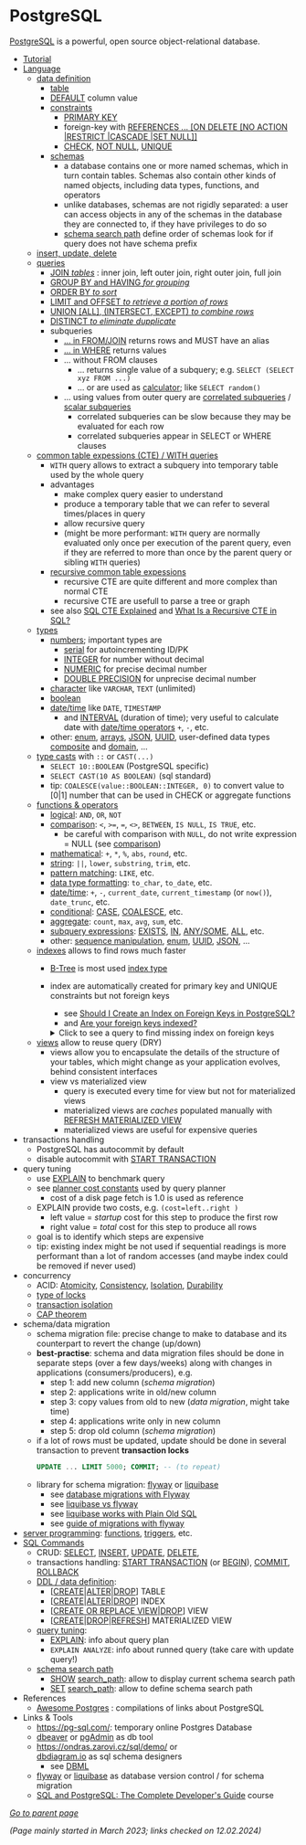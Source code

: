 # PostgreSQL

[PostgreSQL](https://www.postgresql.org/) is a powerful, open source object-relational database.

* [Tutorial](https://www.postgresql.org/docs/current/tutorial.html)
* [Language](https://www.postgresql.org/docs/current/sql.html)
  * [data definition](https://www.postgresql.org/docs/current/ddl.html)
    * [table](https://www.postgresql.org/docs/current/ddl-basics.html)
    * [DEFAULT](https://www.postgresql.org/docs/current/ddl-default.html) column value
    * [constraints](https://www.postgresql.org/docs/current/ddl-constraints.html)
      * [PRIMARY KEY](https://www.postgresql.org/docs/current/ddl-constraints.html#DDL-CONSTRAINTS-PRIMARY-KEYS)
      * foreign-key with [REFERENCES ... [ON DELETE [NO ACTION |RESTRICT |CASCADE |SET NULL]]](https://www.postgresql.org/docs/current/ddl-constraints.html#DDL-CONSTRAINTS-FK)
      * [CHECK](https://www.postgresql.org/docs/current/ddl-constraints.html#DDL-CONSTRAINTS-CHECK-CONSTRAINTS),
        [NOT NULL](https://www.postgresql.org/docs/current/ddl-constraints.html#DDL-CONSTRAINTS-NOT-NULL),
        [UNIQUE](https://www.postgresql.org/docs/current/ddl-constraints.html#DDL-CONSTRAINTS-UNIQUE-CONSTRAINTS)
    * [schemas](https://www.postgresql.org/docs/current/ddl-schemas.html)
      * a database contains one or more named schemas, which in turn contain tables. Schemas also contain other kinds of named objects, including data types, functions, and operators
      * unlike databases, schemas are not rigidly separated: a user can access objects in any of the schemas in the database they are connected to, if they have privileges to do so
      * [schema search path](https://www.postgresql.org/docs/current/ddl-schemas.html#DDL-SCHEMAS-PATH)
        define order of schemas look for if query does not have schema prefix
  * [insert, update, delete](https://www.postgresql.org/docs/current/dml.html)  
  * [queries](https://www.postgresql.org/docs/current/queries.html)
    * [JOIN _tables_](https://www.postgresql.org/docs/current/queries-table-expressions.html#QUERIES-FROM) : inner join, left outer join, right outer join, full join
    * [GROUP BY and HAVING _for grouping_](https://www.postgresql.org/docs/current/queries-table-expressions.html#QUERIES-GROUP)
    * [ORDER BY _to sort_](https://www.postgresql.org/docs/current/queries-order.html)
    * [LIMIT and OFFSET _to retrieve a portion of rows_](https://www.postgresql.org/docs/current/queries-limit.html)
    * [UNION [ALL], (INTERSECT, EXCEPT) _to combine rows_](https://www.postgresql.org/docs/current/queries-union.html)
    * [DISTINCT _to eliminate dupplicate_](https://www.postgresql.org/docs/current/queries-select-lists.html#QUERIES-DISTINCT)
    * subqueries
      * [... in FROM/JOIN](https://www.postgresql.org/docs/current/queries-table-expressions.html#QUERIES-FROM) returns rows and MUST have an alias
      * [... in WHERE](https://www.postgresql.org/docs/current/queries-table-expressions.html#QUERIES-WHERE) returns values
      * ... without FROM clauses 
        * ... returns single value of a subquery; e.g. `SELECT (SELECT xyz FROM ...)`
        * ... or are used as [calculator](https://www.postgresql.org/docs/current/queries-overview.html);
        like `SELECT random()`
      * ... using values from outer query are 
        [correlated subqueries](https://en.wikipedia.org/wiki/Correlated_subquery) /
        [scalar subqueries](https://www.postgresql.org/docs/current/sql-expressions.html#SQL-SYNTAX-SCALAR-SUBQUERIES)
        * correlated subqueries can be slow because they may be evaluated for each row
        * correlated subqueries appear in SELECT or WHERE clauses
  * [common table expessions (CTE) / WITH queries](https://www.postgresql.org/docs/current/queries-with.html)
    * `WITH` query allows to extract a subquery into temporary table used by the whole query
    * advantages
      * make complex query easier to understand
      * produce a temporary table that we can refer to several times/places in query
      * allow recursive query
      * (might be more performant: `WITH` query are normally evaluated only once per execution of the parent query, even if they are referred to more than once by the parent query or sibling `WITH` queries)
    * [recursive common table expessions](https://www.postgresql.org/docs/current/queries-with.html#QUERIES-WITH-RECURSIVE)
      * recursive CTE are quite different and more complex than normal CTE
      * recursive CTE are usefull to parse a tree or graph
    * see also [SQL CTE Explained](https://learnsql.com/blog/what-is-sql-cte/) and [What Is a Recursive CTE in SQL?](https://learnsql.com/blog/sql-recursive-cte/)
  * [types](https://www.postgresql.org/docs/current/datatype.html)
    * [numbers](https://www.postgresql.org/docs/current/datatype-numeric.html);
      important types are
      * [serial](https://www.postgresql.org/docs/current/datatype-numeric.html#DATATYPE-SERIAL) for autoincrementing ID/PK
      * [INTEGER](https://www.postgresql.org/docs/current/datatype-numeric.html#DATATYPE-INT) for number without decimal
      * [NUMERIC](https://www.postgresql.org/docs/current/datatype-numeric.html#DATATYPE-NUMERIC-DECIMAL) for precise decimal number
      * [DOUBLE PRECISION](https://www.postgresql.org/docs/current/datatype-numeric.html#DATATYPE-FLOAT) for unprecise decimal number
    * [character](https://www.postgresql.org/docs/current/datatype-character.html) like `VARCHAR`, `TEXT` (unlimited)
    * [boolean](https://www.postgresql.org/docs/current/datatype-boolean.html)
    * [date/time](https://www.postgresql.org/docs/current/datatype-datetime.html) 
      like `DATE`, `TIMESTAMP` 
      * and [INTERVAL](https://www.postgresql.org/docs/current/datatype-datetime.html#DATATYPE-INTERVAL-INPUT) (duration of time); very useful to calculate date with [date/time operators](https://www.postgresql.org/docs/current/functions-datetime.html) `+`, `-`, etc.
    * other: 
      [enum](https://www.postgresql.org/docs/current/datatype-enum.html),
      [arrays](https://www.postgresql.org/docs/current/arrays.html),
      [JSON](https://www.postgresql.org/docs/current/datatype-json.html),
      [UUID](https://www.postgresql.org/docs/current/datatype-uuid.html),
      user-defined data types
      [composite](https://www.postgresql.org/docs/current/rowtypes.html) and 
      [domain](https://www.postgresql.org/docs/current/domains.html), ...
  * [type casts](https://www.postgresql.org/docs/current/sql-expressions.html#SQL-SYNTAX-TYPE-CASTS) with `::` or `CAST(...)`
      * `SELECT 10::BOOLEAN` (PostgreSQL specific)
      * `SELECT CAST(10 AS BOOLEAN)` (sql standard)
      * tip: `COALESCE(value::BOOLEAN::INTEGER, 0)` to convert value to [0|1] number that can be used 
        in CHECK or aggregate functions
  * [functions & operators](https://www.postgresql.org/docs/current/functions.html)
    * [logical](https://www.postgresql.org/docs/current/functions-logical.html): 
      `AND`, `OR`, `NOT`
    * [comparison](https://www.postgresql.org/docs/current/functions-comparison.html):
      `<`, `>=`, `=`, `<>`, `BETWEEN`, `IS NULL`, `IS TRUE`, etc.
      * be careful with comparison with `NULL`, do not write expression = NULL (see [comparison](https://www.postgresql.org/docs/current/functions-comparison.html))
    * [mathematical](https://www.postgresql.org/docs/current/functions-math.html): 
      `+`, `*`, `%`, `abs`, `round`, etc.
    * [string](https://www.postgresql.org/docs/current/functions-string.html): 
      `||`, `lower`, `substring`, `trim`, etc.
    * [pattern matching](https://www.postgresql.org/docs/current/functions-matching.html):
      `LIKE`, etc. 
    * [data type formatting](https://www.postgresql.org/docs/current/functions-formatting.html):
      `to_char`, `to_date`, etc.
    * [date/time](https://www.postgresql.org/docs/current/functions-datetime.html):
      `+`, `-`, `current_date`, `current_timestamp` (or `now()`), `date_trunc`, etc.
    * [conditional](https://www.postgresql.org/docs/current/functions-conditional.html):
      [CASE](https://www.postgresql.org/docs/current/functions-conditional.html#FUNCTIONS-CASE), 
      [COALESCE](https://www.postgresql.org/docs/current/functions-conditional.html#FUNCTIONS-COALESCE-NVL-IFNULL), etc.
    * [aggregate](https://www.postgresql.org/docs/current/functions-aggregate.html):
      `count`, `max`, `avg`, `sum`, etc.
    * [subquery expressions](https://www.postgresql.org/docs/current/functions-subquery.html):
      [EXISTS](https://www.postgresql.org/docs/current/functions-subquery.html#FUNCTIONS-SUBQUERY-EXISTS),
      [IN](https://www.postgresql.org/docs/current/functions-subquery.html#FUNCTIONS-SUBQUERY-IN),
      [ANY/SOME](https://www.postgresql.org/docs/current/functions-subquery.html#FUNCTIONS-SUBQUERY-ANY-SOME),
      [ALL](https://www.postgresql.org/docs/current/functions-subquery.html#FUNCTIONS-SUBQUERY-ALL), etc.
    * other: 
      [sequence manipulation](https://www.postgresql.org/docs/current/functions-sequence.html),
      [enum](https://www.postgresql.org/docs/current/functions-enum.html),
      [UUID](https://www.postgresql.org/docs/current/functions-uuid.html),
      [JSON](https://www.postgresql.org/docs/current/functions-json.html), ...
  * [indexes](https://www.postgresql.org/docs/current/indexes.html) allows to find rows much faster
    * [B-Tree](https://www.postgresql.org/docs/current/indexes-types.html#INDEXES-TYPES-BTREE) is most used [index type](https://www.postgresql.org/docs/current/indexes-types.html)
    * index are automatically created for primary key and UNIQUE constraints but not foreign keys
      * see [Should I Create an Index on Foreign Keys in PostgreSQL?](https://www.percona.com/blog/should-i-create-an-index-on-foreign-keys-in-postgresql/)
      * and [Are your foreign keys indexed?](https://www.cybertec-postgresql.com/en/index-your-foreign-key/)
      <details>
        <summary>Click to see a query to find missing index on foreign keys</summary>

        ```sql
        SELECT c.conrelid::regclass AS "table",
        /* list of key column names in order */
        string_agg(a.attname, ',' ORDER BY x.n) AS columns,
        pg_catalog.pg_size_pretty(
            pg_catalog.pg_relation_size(c.conrelid)
        ) AS size,
        c.conname AS constraint,
        c.confrelid::regclass AS referenced_table
        FROM pg_catalog.pg_constraint c
          /* enumerated key column numbers per foreign key */
          CROSS JOIN LATERAL
              unnest(c.conkey) WITH ORDINALITY AS x(attnum, n)
          /* name for each key column */
          JOIN pg_catalog.pg_attribute a
              ON a.attnum = x.attnum
                AND a.attrelid = c.conrelid
        WHERE NOT EXISTS
                /* is there a matching index for the constraint? */
                (SELECT 1 FROM pg_catalog.pg_index i
                WHERE i.indrelid = c.conrelid
                  /* it must not be a partial index */
                  AND i.indpred IS NULL
                  /* the first index columns must be the same as the
                      key columns, but order doesn't matter */
                  AND (i.indkey::smallint[])[0:cardinality(c.conkey)-1]
                      OPERATOR(pg_catalog.@>) c.conkey)
          AND c.contype = 'f'
        GROUP BY c.conrelid, c.conname, c.confrelid
        ORDER BY pg_catalog.pg_relation_size(c.conrelid) DESC;
        ```
      </details>
  * [views](https://www.postgresql.org/docs/current/tutorial-views.html)
    allow to reuse query (DRY)
    * views allow you to encapsulate the details of the structure of your tables, which might change as your application evolves, behind consistent interfaces
    * view vs materialized view
      * query is executed every time for view but not for materialized views
      * materialized views are _caches_ populated manually with [REFRESH MATERIALIZED VIEW](https://www.postgresql.org/docs/current/sql-refreshmaterializedview.html)
      * materialized views are useful for expensive queries
* transactions handling
  * PostgreSQL has autocommit by default
  * disable autocommit with [START TRANSACTION](https://www.postgresql.org/docs/current/sql-start-transaction.html)
* query tuning
  * use [EXPLAIN](https://www.postgresql.org/docs/current/sql-explain.html) to benchmark query
  * see [planner cost constants](https://www.postgresql.org/docs/current/runtime-config-query.html#RUNTIME-CONFIG-QUERY-CONSTANTS) used by query planner
    * cost of a disk page fetch is 1.0 is used as reference
  * EXPLAIN provide two costs, e.g. `(cost=left..right )`
    * left value = _startup_ cost for this step to produce the first row
    * right value = _total_ cost for this step to produce all rows
  * goal is to identify which steps are expensive
  * tip: existing index might be not used if sequential readings is more performant than a lot of random accesses (and maybe index could be removed if never used)
* concurrency
  * ACID: 
    [Atomicity](https://www.postgresql.org/docs/15/glossary.html#GLOSSARY-ATOMICITY),
    [Consistency](https://www.postgresql.org/docs/15/glossary.html#GLOSSARY-CONSISTENCY),
    [Isolation](https://www.postgresql.org/docs/15/glossary.html#GLOSSARY-ISOLATION),
    [Durability](https://www.postgresql.org/docs/15/glossary.html#GLOSSARY-DURABILITY)
  * [type of locks](https://www.postgresql.org/docs/current/explicit-locking.html)
  * [transaction isolation](https://www.postgresql.org/docs/current/transaction-iso.html)
  * [CAP theorem](https://en.wikipedia.org/wiki/CAP_theorem)
* schema/data migration
  * schema migration file: precise change to make to database and its counterpart to revert the change (up/down)
  * **best-practise**: schema and data migration files should be done in separate steps (over a few days/weeks) along with changes in applications (consumers/producers), e.g.
    * step 1: add new column (_schema migration_)
    * step 2: applications write in old/new column
    * step 3: copy values from old to new (_data migration_, might take time)
    * step 4: applications write only in new column
    * step 5: drop old column (_schema migration_)
  * if a lot of rows must be updated, update should be done in several transaction 
    to prevent **transaction locks**
    ```sql
    UPDATE ... LIMIT 5000; COMMIT; -- (to repeat)
    ```
  * library for schema migration:
    [flyway](https://flywaydb.org/) or
    [liquibase](https://www.liquibase.com/)
    * see [database migrations with Flyway](https://www.baeldung.com/database-migrations-with-flyway)
    * see [liquibase vs flyway](https://www.liquibase.com/liquibase-vs-flyway)
    * see [liquibase works with Plain Old SQL](https://www.liquibase.com/blog/plain-sql)
    * see [guide of migrations with flyway](https://documentation.red-gate.com/fd/migrations-184127470.html)
* [server programming](https://www.postgresql.org/docs/current/server-programming.html):
  [functions](https://www.postgresql.org/docs/current/xfunc-sql.html),
  [triggers](https://www.postgresql.org/docs/current/triggers.html), etc.
* [SQL Commands](https://www.postgresql.org/docs/current/sql-commands.html)
  * CRUD: [SELECT](https://www.postgresql.org/docs/current/sql-select.html),
    [INSERT](https://www.postgresql.org/docs/current/sql-insert.html),
    [UPDATE](https://www.postgresql.org/docs/current/sql-update.html),
    [DELETE](https://www.postgresql.org/docs/current/sql-delete.html),
  * transactions
   handling: [START TRANSACTION](https://www.postgresql.org/docs/current/sql-start-transaction.html) (or [BEGIN](https://www.postgresql.org/docs/current/sql-begin.html)), [COMMIT](https://www.postgresql.org/docs/current/sql-commit.html), [ROLLBACK](https://www.postgresql.org/docs/current/sql-rollback.html) 
  * [DDL / data definition](https://www.postgresql.org/docs/current/ddl.html):
    * [[CREATE](https://www.postgresql.org/docs/current/sql-createtable.html)|[ALTER](https://www.postgresql.org/docs/current/sql-altertable.html)|[DROP](https://www.postgresql.org/docs/current/sql-droptable.html)]
      TABLE
    * [[CREATE](https://www.postgresql.org/docs/current/sql-createindex.html)|[ALTER](https://www.postgresql.org/docs/current/sql-alterindex.html)|[DROP](https://www.postgresql.org/docs/current/sql-dropindex.html)]
        INDEX
    * [[CREATE OR REPLACE VIEW](https://www.postgresql.org/docs/current/sql-createview.html)|[DROP](https://www.postgresql.org/docs/current/sql-dropview.html)]
        VIEW
    * [[CREATE](https://www.postgresql.org/docs/current/sql-creatematerializedview.html)|[DROP](https://www.postgresql.org/docs/current/sql-dropmaterializedview.html)|[REFRESH](https://www.postgresql.org/docs/current/sql-refreshmaterializedview.html)]
        MATERIALIZED VIEW
  * [query tuning](https://www.postgresql.org/docs/current/using-explain.html): 
    * [EXPLAIN](https://www.postgresql.org/docs/current/sql-explain.html): info about query plan
    * `EXPLAIN ANALYZE`: info about runned query (take care with update query!)
  * [schema search path](https://www.postgresql.org/docs/current/ddl-schemas.html#DDL-SCHEMAS-PATH)
    * [SHOW](https://www.postgresql.org/docs/current/sql-show.html) [search_path](https://www.postgresql.org/docs/current/ddl-schemas.html#DDL-SCHEMAS-PATH): allow to display current schema search path
    * [SET](https://www.postgresql.org/docs/current/sql-set.html) [search_path](https://www.postgresql.org/docs/current/ddl-schemas.html#DDL-SCHEMAS-PATH): allow to define schema search path 
* References
  * [Awesome Postgres](https://github.com/dhamaniasad/awesome-postgres) : 
    compilations of links about PostgreSQL
* Links & Tools
  * https://pg-sql.com/: temporary online Postgres Database
  * [dbeaver](https://dbeaver.io/) or 
    [pgAdmin](https://www.pgadmin.org/) as db tool
  * https://ondras.zarovi.cz/sql/demo/ or  
    [dbdiagram.io](https://dbdiagram.io/home) as sql schema designers
    * see [DBML](https://www.dbml.org/home/)
  * [flyway](https://flywaydb.org/) or
    [liquibase](https://www.liquibase.com/) 
    as database version control / for schema migration
  * [SQL and PostgreSQL: The Complete Developer's Guide](https://www.udemy.com/course/sql-and-postgresql/) course

[*Go to parent page*](README.md)

*(Page mainly started in March 2023; links checked on 12.02.2024)*
